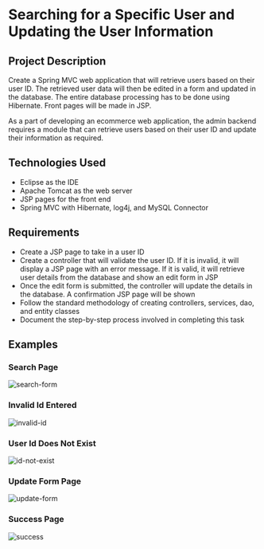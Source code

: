 # Searching for a Specific User and Updating the User Information

## Project Description

Create a Spring MVC web application that will retrieve users based on their user ID. The retrieved user data will then be edited in a form and updated in the database. The entire database processing has to be done using Hibernate. Front pages will be made in JSP.

As a part of developing an ecommerce web application, the admin backend requires a module that can retrieve users based on their user ID and update their information as required.

## Technologies Used

- Eclipse as the IDE
- Apache Tomcat as the web server
- JSP pages for the front end
- Spring MVC with Hibernate, log4j, and MySQL Connector

## Requirements

- Create a JSP page to take in a user ID
- Create a controller that will validate the user ID. If it is invalid, it will display a JSP page with an error message. If it is valid, it will retrieve user details from the database and show an edit form in JSP
- Once the edit form is submitted, the controller will update the details in the database. A confirmation JSP page will be shown
- Follow the standard methodology of creating controllers, services, dao, and entity classes
- Document the step-by-step process involved in completing this task

## Examples

### Search Page

![search-form](https://user-images.githubusercontent.com/58124052/106514238-a0792580-6499-11eb-87b6-34445d9fd058.png)

### Invalid Id Entered

![invalid-id](https://user-images.githubusercontent.com/58124052/106514236-9fe08f00-6499-11eb-93d6-bc5db0532633.png)

### User Id Does Not Exist

![id-not-exist](https://user-images.githubusercontent.com/58124052/106514235-9fe08f00-6499-11eb-8d17-09e66f7c1aef.png)

### Update Form Page

![update-form](https://user-images.githubusercontent.com/58124052/106514240-a0792580-6499-11eb-950a-f560be3ee8a4.png)

### Success Page

![success](https://user-images.githubusercontent.com/58124052/106514239-a0792580-6499-11eb-9ae7-16332bad8911.png)
